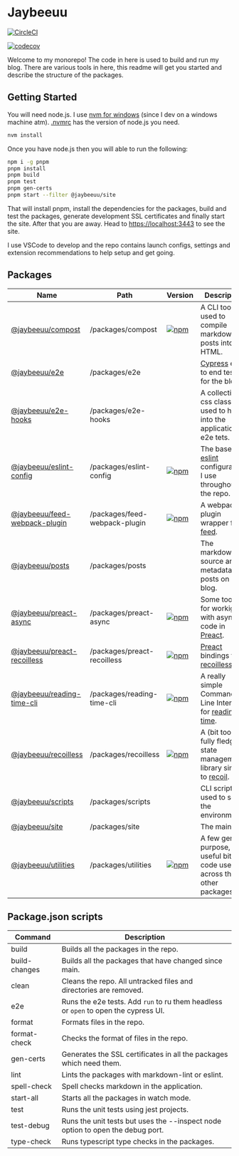 # Jaybeeuu

[![CircleCI](https://dl.circleci.com/status-badge/img/gh/jaybeeuu/jaybeeuu-dev/tree/main.svg?style=svg)](https://dl.circleci.com/status-badge/redirect/gh/jaybeeuu/jaybeeuu-dev/tree/main)

[![codecov](https://codecov.io/gh/jaybeeuu/jaybeeuu-dev/branch/main/graph/badge.svg?token=GPM3D67R55)](https://codecov.io/gh/jaybeeuu/jaybeeuu-dev)

Welcome to my monorepo! The code in here is used to build and run my blog.
There are various tools in here, this readme will get you started and describe the structure of the packages.

## Getting Started

You will need node.js. I use [nvm for windows](https://github.com/coreybutler/nvm-windows) (since I dev on a windows machine atm). [.nvmrc](./.nvmrc) has the version of node.js you need.

```sh
nvm install
```

Once you have node.js then you will able to run the following:

```sh
npm i -g pnpm
pnpm install
pnpm build
pnpm test
pnpm gen-certs
pnpm start --filter @jaybeeuu/site
```

That will install pnpm, install the dependencies for the packages, build and test the packages,
generate development SSL certificates and finally start the site.
After that you are away.
Head to [https://localhost:3443](https://localhost:3443) to see the site.

I use VSCode to develop and the repo contains launch configs,
settings and extension recommendations to help setup and get going.

## Packages

| Name                                                                      | Path                          | Version                                                                                                                               | Description                                                                                            |
| ------------------------------------------------------------------------- | ----------------------------- | ------------------------------------------------------------------------------------------------------------------------------------- | ------------------------------------------------------------------------------------------------------ |
| [@jaybeeuu/compost](./packages/compost/readme.md)                         | /packages/compost             | [![npm](https://img.shields.io/npm/v/@jaybeeuu/compost.svg)](https://www.npmjs.com/package/@jaybeeuu/compost)                         | A CLI tool used to compile markdown posts into HTML.                                                   |
| [@jaybeeuu/e2e](./packages/e2e/readme.md)                                 | /packages/e2e                 |                                                                                                                                       | [Cypress](https://www.cypress.io/) end to end tests for the blog.                                      |
| [@jaybeeuu/e2e-hooks](./packages/e2e-hooks/readme.md)                     | /packages/e2e-hooks           |                                                                                                                                       | A collection of css classes used to hook into the application for e2e tets.                            |
| [@jaybeeuu/eslint-config](./packages/eslint-config/readme.md)             | /packages/eslint-config       | [![npm](https://img.shields.io/npm/v/@jaybeeuu/eslint-config.svg)](https://www.npmjs.com/package/@jaybeeuu/eslint-config)             | The base [eslint](https://eslint.org/) configurations I use throughout the repo.                       |
| [@jaybeeuu/feed-webpack-plugin](./packages/feed-webpack-plugin/readme.md) | /packages/feed-webpack-plugin | [![npm](https://img.shields.io/npm/v/@jaybeeuu/feed-webpack-plugin.svg)](https://www.npmjs.com/package/@jaybeeuu/feed-webpack-plugin) | A webpack plugin wrapper for [feed](https://github.com/jpmonette/feed).                                |
| [@jaybeeuu/posts](./packages/posts/readme.md)                             | /packages/posts               |                                                                                                                                       | The markdown source and metadata for posts on my blog.                                                 |
| [@jaybeeuu/preact-async](./packages/preact-async/readme.md)               | /packages/preact-async        | [![npm](https://img.shields.io/npm/v/@jaybeeuu/preact-async.svg)](https://www.npmjs.com/package/@jaybeeuu/preact-async)               | Some tools for workign with async code in [Preact](https://preactjs.org).                              |
| [@jaybeeuu/preact-recoilless](./packages/preact-recoilless/readme.md)     | /packages/preact-recoilless   | [![npm](https://img.shields.io/npm/v/@jaybeeuu/preact-recoilless.svg)](https://www.npmjs.com/package/@jaybeeuu/preact-recoilless)     | [Preact](https://preactjs.org) bindings for [recoilless](./packages/recoilless/readme.md).             |
| [@jaybeeuu/reading-time-cli](./packages/reading-time-cli/readme.md)       | /packages/reading-time-cli    | [![npm](https://img.shields.io/npm/v/@jaybeeuu/reading-time-cli.svg)](https://www.npmjs.com/package/@jaybeeuu/reading-time-cli)       | A really simple Command Line Interface for [reading-time](https://www.npmjs.com/package/reading-time). |
| [@jaybeeuu/recoilless](./packages/recoilless/readme.md)                   | /packages/recoilless          | [![npm](https://img.shields.io/npm/v/@jaybeeuu/recoilless.svg)](https://www.npmjs.com/package/@jaybeeuu/recoilless)                   | A (bit too) fully fledged state management library similar to [recoil](https://recoiljs.org/).         |
| [@jaybeeuu/scripts](./packages/scripts/readme.md)                         | /packages/scripts             |                                                                                                                                       | CLI scripts used to setup the environment.                                                             |
| [@jaybeeuu/site](./packages/site/readme.md)                               | /packages/site                |                                                                                                                                       | The main [site](https://jaybeeuu.dev).                                                                 |
| [@jaybeeuu/utilities](./packages/utilities/readme.md)                     | /packages/utilities           | [![npm](https://img.shields.io/npm/v/@jaybeeuu/utilities.svg)](https://www.npmjs.com/package/@jaybeeuu/utilities)                     | A few general purpose, useful bits of code used across the other packages.                             |

## Package.json scripts

| Command       | Description                                                                         |
| ------------- | ----------------------------------------------------------------------------------- |
| build         | Builds all the packages in the repo.                                                |
| build-changes | Builds all the packages that have changed since main.                               |
| clean         | Cleans the repo. All untracked files and directories are removed.                   |
| e2e           | Runs the e2e tests. Add `run` to ru them headless or `open` to open the cypress UI. |
| format        | Formats files in the repo.                                                          |
| format-check  | Checks the format of files in the repo.                                             |
| gen-certs     | Generates the SSL certificates in all the packages which need them.                 |
| lint          | Lints the packages with markdown-lint or eslint.                                    |
| spell-check   | Spell checks markdown in the application.                                           |
| start-all     | Starts all the packages in watch mode.                                              |
| test          | Runs the unit tests using jest projects.                                            |
| test-debug    | Runs the unit tests but uses the --inspect node option to open the debug port.      |
| type-check    | Runs typescript type checks in the packages.                                        |
